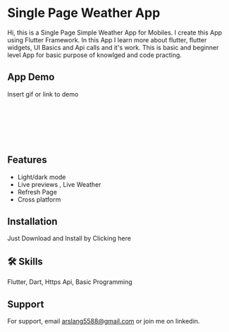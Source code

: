 
# Single Page Weather App

Hi, this is a Single Page Simple Weather App for Mobiles. I create this App using Flutter Framework. In this App I learn more about flutter, flutter widgets, UI Basics and Api calls and it's work. This is basic and beginner level App for basic purpose of knowlged and code practing.




## App Demo

Insert gif or link to demo

<br><br><br><br><br>
## Features

- Light/dark mode
- Live previews , Live Weather 
- Refresh Page
- Cross platform


## Installation

Just Download and Install by Clicking here


    
## 🛠 Skills
Flutter, Dart, Https Api, Basic Programming 


## Support

For support, email arslang5588@gmail.com or join me on linkedin.

